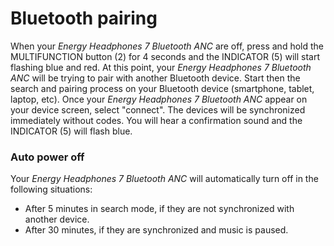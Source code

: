 # Bluetooth pairing

When your *Energy Headphones 7 Bluetooth ANC* are off, press and hold the MULTIFUNCTION button (2) for 4 seconds and the INDICATOR (5) will start flashing blue and red. At this point, your *Energy Headphones 7 Bluetooth ANC* will be trying to pair with another Bluetooth device. Start then the search and pairing process on your Bluetooth device (smartphone, tablet, laptop, etc). Once your *Energy Headphones 7 Bluetooth ANC* appear on your device screen, select "connect". The devices will be synchronized immediately without codes. You will hear a confirmation sound and the INDICATOR (5) will flash blue.

### Auto power off 
Your *Energy Headphones 7 Bluetooth ANC* will automatically turn off in the following situations:

- After 5 minutes in search mode, if they are not synchronized with another device.
- After 30 minutes, if they are synchronized and music is paused.

